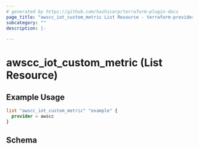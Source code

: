 ```yaml
---
# generated by https://github.com/hashicorp/terraform-plugin-docs
page_title: "awscc_iot_custom_metric List Resource - terraform-provider-awscc"
subcategory: ""
description: |-
  
---
```


# awscc_iot_custom_metric (List Resource)



## Example Usage

```terraform
list "awscc_iot_custom_metric" "example" {
  provider = awscc
}
```

<!-- schema generated by tfplugindocs -->
## Schema
